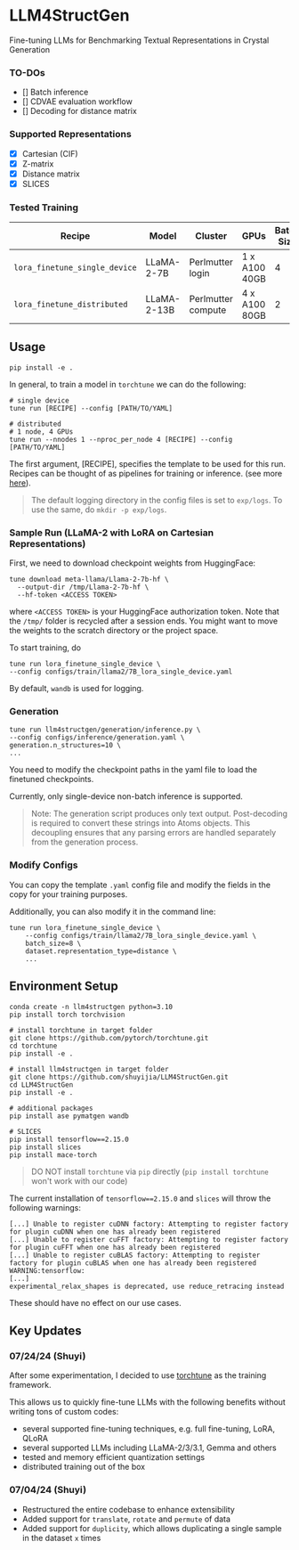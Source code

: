 # LLM4StructGen
Fine-tuning LLMs for Benchmarking Textual Representations in Crystal Generation

### TO-DOs
- [] Batch inference
- [] CDVAE evaluation workflow
- [] Decoding for distance matrix

### Supported Representations
- [x] Cartesian (CIF)
- [x] Z-matrix
- [x] Distance matrix
- [x] SLICES

### Tested Training
| Recipe                      | Model       | Cluster                 | GPUs          | Batch Size | VRAM | Time (hrs) |
|-----------------------------|-------------|-------------------------|---------------|------------|---------------------|----------------------|
| `lora_finetune_single_device` | LLaMA-2-7B  | Perlmutter login   | 1 x A100 40GB | 4          | 15GB/GPU                | 1-2/epoch                |
| `lora_finetune_distributed`   | LLaMA-2-13B | Perlmutter compute | 4 x A100 80GB | 2          | 20GB/GPU                | 1 /epoch                   |

## Usage
```
pip install -e .
```

In general, to train a model in `torchtune` we can do the following:

```
# single device
tune run [RECIPE] --config [PATH/TO/YAML]

# distributed 
# 1 node, 4 GPUs
tune run --nnodes 1 --nproc_per_node 4 [RECIPE] --config [PATH/TO/YAML]
```

The first argument, [RECIPE], specifies the template to be used for this run. Recipes can be thought of as pipelines for training or inference. (see more [here](https://pytorch.org/torchtune/main/deep_dives/recipe_deepdive.html)).

> The default logging directory in the config files is set to `exp/logs`. To use the same, do `mkdir -p exp/logs`.

### Sample Run (LLaMA-2 with LoRA on Cartesian Representations)
First, we need to download checkpoint weights from HuggingFace:
```
tune download meta-llama/Llama-2-7b-hf \
  --output-dir /tmp/Llama-2-7b-hf \
  --hf-token <ACCESS TOKEN>
```
where `<ACCESS TOKEN>` is your HuggingFace authorization token. Note that the `/tmp/` folder is recycled after a session ends. You might want to move the weights to the scratch directory or the project space.

To start training, do

```
tune run lora_finetune_single_device \
--config configs/train/llama2/7B_lora_single_device.yaml
```

By default, `wandb` is used for logging.

### Generation
```
tune run llm4structgen/generation/inference.py \
--config configs/inference/generation.yaml \
generation.n_structures=10 \
...
```

You need to modify the checkpoint paths in the yaml file to load the finetuned checkpoints.

Currently, only single-device non-batch inference is supported. 

> Note: The generation script produces only text output. Post-decoding is required to convert these strings into Atoms objects. This decoupling ensures that any parsing errors are handled separately from the generation process.

### Modify Configs
You can copy the template `.yaml` config file and modify the fields in the copy for your training purposes. 

Additionally, you can also modify it in the command line:

```
tune run lora_finetune_single_device \
    --config configs/train/llama2/7B_lora_single_device.yaml \
    batch_size=8 \
    dataset.representation_type=distance \
    ...
```

## Environment Setup
```
conda create -n llm4structgen python=3.10
pip install torch torchvision

# install torchtune in target folder
git clone https://github.com/pytorch/torchtune.git
cd torchtune
pip install -e .

# install llm4structgen in target folder
git clone https://github.com/shuyijia/LLM4StructGen.git
cd LLM4StructGen
pip install -e .

# additional packages
pip install ase pymatgen wandb

# SLICES
pip install tensorflow==2.15.0
pip install slices
pip install mace-torch
```

> DO NOT install `torchtune` via `pip` directly (`pip install torchtune` won't work with our code)

The current installation of `tensorflow==2.15.0` and `slices` will throw the following warnings:

```
[...] Unable to register cuDNN factory: Attempting to register factory for plugin cuDNN when one has already been registered
[...] Unable to register cuFFT factory: Attempting to register factory for plugin cuFFT when one has already been registered
[...] Unable to register cuBLAS factory: Attempting to register factory for plugin cuBLAS when one has already been registered
WARNING:tensorflow:
[...]
experimental_relax_shapes is deprecated, use reduce_retracing instead
```

These should have no effect on our use cases.

## Key Updates
### 07/24/24 (Shuyi)
After some experimentation, I decided to use [torchtune](https://github.com/pytorch/torchtune) as the training framework. 

This allows us to quickly fine-tune LLMs with the following benefits without writing tons of custom codes:
- several supported fine-tuning techniques, e.g. full fine-tuning, LoRA, QLoRA
- several supported LLMs including LLaMA-2/3/3.1, Gemma and others 
- tested and memory efficient quantization settings
- distributed training out of the box 

### 07/04/24 (Shuyi)
- Restructured the entire codebase to enhance extensibility
- Added support for `translate`, `rotate` and `permute` of data
- Added support for `duplicity`, which allows duplicating a single sample in the dataset `x` times
